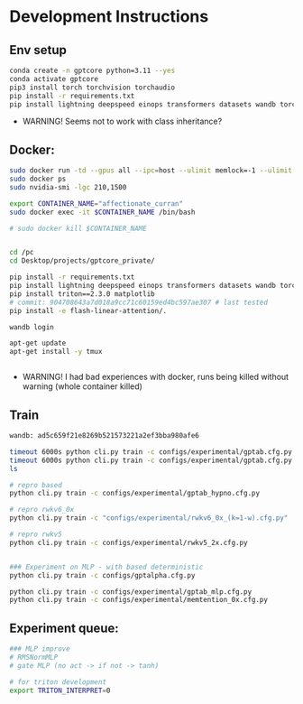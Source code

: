 # Development Instructions

## Env setup

```bash
conda create -n gptcore python=3.11 --yes 
conda activate gptcore
pip3 install torch torchvision torchaudio 
pip install -r requirements.txt
pip install lightning deepspeed einops transformers datasets wandb torchdata
```
* WARNING! Seems not to work with class inheritance?

## Docker: 

```bash
sudo docker run -td --gpus all --ipc=host --ulimit memlock=-1 --ulimit stack=67108864 --runtime=nvidia --gpus all -it -v /home/eric:/pc pytorch/pytorch:2.1.2-cuda12.1-cudnn8-devel 
sudo docker ps
sudo nvidia-smi -lgc 210,1500

export CONTAINER_NAME="affectionate_curran"
sudo docker exec -it $CONTAINER_NAME /bin/bash

# sudo docker kill $CONTAINER_NAME 


cd /pc
cd Desktop/projects/gptcore_private/

pip install -r requirements.txt
pip install lightning deepspeed einops transformers datasets wandb torchdata schedulefree
pip install triton==2.3.0 matplotlib
# commit: 904708643a7d018a9cc71c60159ed4bc597ae307 # last tested
pip install -e flash-linear-attention/.

wandb login

apt-get update
apt-get install -y tmux



```
* WARNING! I had bad experiences with docker, runs being killed without warning (whole container killed)

## Train

```bash
wandb: ad5c659f21e8269b521573221a2ef3bba980afe6
```

```bash
timeout 6000s python cli.py train -c configs/experimental/gptab.cfg.py
timeout 6000s python cli.py train -c configs/experimental/gptab.cfg.py
ls
```


```bash
# repro based
python cli.py train -c configs/experimental/gptab_hypno.cfg.py

# repro rwkv6_0x
python cli.py train -c "configs/experimental/rwkv6_0x_(k=1-w).cfg.py"

# repro rwkv5
python cli.py train -c configs/experimental/rwkv5_2x.cfg.py


### Experiment on MLP - with based deterministic
python cli.py train -c configs/gptalpha.cfg.py

python cli.py train -c configs/experimental/gptab_mlp.cfg.py
python cli.py train -c configs/experimental/memtention_0x.cfg.py
```

## Experiment queue: 

```bash
### MLP improve
# RMSNormMLP
# gate MLP (no act -> if not -> tanh)

# for triton development
export TRITON_INTERPRET=0

```